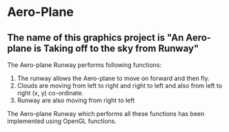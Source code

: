 # Aero-Plane
## The name of this graphics project is "An Aero-plane is Taking off to the sky from Runway"

The Aero-plane Runway performs following functions:

 1. The runway allows the Aero-plane to move on forward and then fly.
 2. Clouds are moving from left to right and right to left and also from left to right (x, y) co-ordinate.
 3. Runway are also moving from right to left

The Aero-plane Runway which performs all these functions has been implemented using OpenGL functions.
